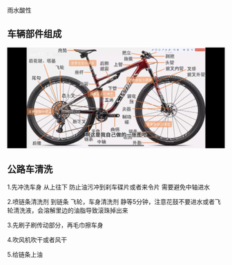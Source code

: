 雨水酸性

## 车辆部件组成

![IMG_2421](img/公路车维修保养/IMG_2421.PNG)



## 公路车清洗

1.先冲洗车身 从上往下 防止油污冲到刹车碟片或者来令片 需要避免中轴进水

2.喷链条清洗剂 到链条 飞轮，车身清洗剂 静等5分钟，注意花鼓不要进水或者飞轮清洗液，会溶解里边的油脂导致滚珠掉出来

3.先刷子刷传动部分，再毛巾擦车身

4.吹风机吹干或者风干

5.给链条上油
